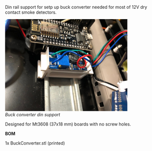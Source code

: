 <p>Din rail support for setp up buck converter needed for most of 12V dry contact smoke detectors.</P>

<img src="../Pictures/buck.jpg" alt="Buck converter din support" width="400">\
_Buck converter din support_

<p>Designed for Mt3608 (37x18 mm) boards with no screw holes.</>

<p><b>BOM</b></p>
1x BuckConverter.stl (printed)
